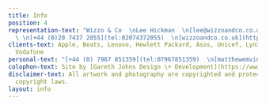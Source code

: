 ```yaml
---
title: Info
position: 4
representation-text: "Wizzo & Co  \nLee Hickman  \n[lee@wizzoandco.co.uk](mailto:lee@wizzoandco.co.uk)
  \ \n[+44 (0)20 7437 2055](tel:02074372055)  \n[wizzoandco.co.uk](http://www.wizzoandco.co.uk)"
clients-text: Apple, Beats, Lenovo, Hewlett Packard, Asos, Unicef, Lynx, Adidas, Google,
  Vodafone
personal-text: "[+44 (0) 7967 851359](tel:07967851359)  \n[matthewemvintaylor@gmail.com](mailto:matthewemvintaylor@gmail.com)"
colophon-text: Site by [Gareth Johns Design \+ Development](https://www.garethjohnsdesign.com)
disclaimer-text: All artwork and photography are copyrighted and protected under international
  copyright laws.
layout: info
---
```


